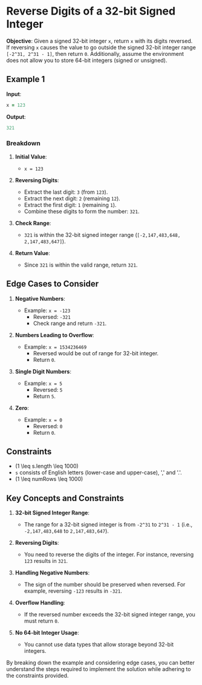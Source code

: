 # Reverse Digits of a 32-bit Signed Integer

**Objective**: 
Given a signed 32-bit integer `x`, return `x` with its digits reversed. If reversing `x` causes the value to go outside the signed 32-bit integer range `[-2^31, 2^31 - 1]`, then return `0`. Additionally, assume the environment does not allow you to store 64-bit integers (signed or unsigned).

## Example 1

**Input**:
```ruby
x = 123
```

**Output**:
```ruby
321
```

### Breakdown

1. **Initial Value**: 
   - `x = 123`
   
2. **Reversing Digits**:
   - Extract the last digit: `3` (from `123`).
   - Extract the next digit: `2` (remaining `12`).
   - Extract the first digit: `1` (remaining `1`).
   - Combine these digits to form the number: `321`.

3. **Check Range**:
   - `321` is within the 32-bit signed integer range (`[-2,147,483,648, 2,147,483,647]`).

4. **Return Value**:
   - Since `321` is within the valid range, return `321`.

## Edge Cases to Consider

1. **Negative Numbers**:
   - Example: `x = -123`
     - Reversed: `-321`
     - Check range and return `-321`.

2. **Numbers Leading to Overflow**:
   - Example: `x = 1534236469`
     - Reversed would be out of range for 32-bit integer.
     - Return `0`.

3. **Single Digit Numbers**:
   - Example: `x = 5`
     - Reversed: `5`
     - Return `5`.

4. **Zero**:
   - Example: `x = 0`
     - Reversed: `0`
     - Return `0`.

## Constraints

- \(1 \leq s.length \leq 1000\)
- `s` consists of English letters (lower-case and upper-case), ',' and '.'.
- \(1 \leq numRows \leq 1000\)

## Key Concepts and Constraints

1. **32-bit Signed Integer Range**: 
   - The range for a 32-bit signed integer is from `-2^31` to `2^31 - 1` (i.e., `-2,147,483,648` to `2,147,483,647`).

2. **Reversing Digits**: 
   - You need to reverse the digits of the integer. For instance, reversing `123` results in `321`.

3. **Handling Negative Numbers**: 
   - The sign of the number should be preserved when reversed. For example, reversing `-123` results in `-321`.

4. **Overflow Handling**: 
   - If the reversed number exceeds the 32-bit signed integer range, you must return `0`.

5. **No 64-bit Integer Usage**: 
   - You cannot use data types that allow storage beyond 32-bit integers.

By breaking down the example and considering edge cases, you can better understand the steps required to implement the solution while adhering to the constraints provided.